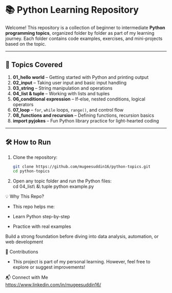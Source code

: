 # 📚 Python Learning Repository

Welcome! This repository is a collection of beginner to intermediate **Python programming topics**, organized folder by folder as part of my learning journey. Each folder contains code examples, exercises, and mini-projects based on the topic.

---

## 🧭 Topics Covered

1. **01_hello world** – Getting started with Python and printing output  
2. **02_input** – Taking user input and basic input handling  
3. **03_string** – String manipulation and operations  
4. **04_list & tuple** – Working with lists and tuples  
5. **06_conditional expression** – If-else, nested conditions, logical operators  
6. **07_loop** – `for`, `while` loops, `range()`, and control flow  
7. **08_functions and recursion** – Defining functions, recursion basics  
8. **import pyjokes** – Fun Python library practice for light-hearted coding  

---

## 🛠️ How to Run

1. Clone the repository:
   ```bash
   git clone https://github.com/mugeesuddin16/python-topics.git
   cd python-topics

2. Open any topic folder and run the Python files:  
   cd 04_list\ &\ tuple
   python example.py

 💡 Why This Repo?
- This repo helps me:

- Learn Python step-by-step

- Practice with real examples

Build a strong foundation before diving into data analysis, automation, or web development

🤝 Contributions
- This project is part of my personal learning. However, feel free to explore or suggest improvements!

📬 Connect with Me  
https://www.linkedin.com/in/mugeesuddin16/

